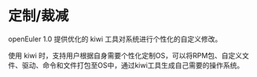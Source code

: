 # 定制/裁减<a name="ZH-CN_TOPIC_0185681955"></a>

openEuler 1.0 提供优化的 kiwi 工具对系统进行个性化的自定义修改。

使用 kiwi 时，支持用户根据自身需要个性化定制OS，可以将RPM包、自定义文件、驱动、命令和文件打包至OS中，通过kiwi工具生成自己需要的操作系统。

